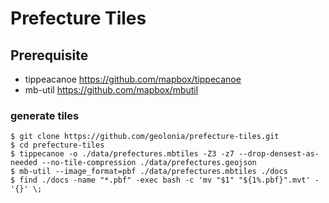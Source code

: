 # Prefecture Tiles

## Prerequisite

- tippeacanoe https://github.com/mapbox/tippecanoe
- mb-util https://github.com/mapbox/mbutil

### generate tiles

```shell
$ git clone https://github.com/geolonia/prefecture-tiles.git
$ cd prefecture-tiles
$ tippecanoe -o ./data/prefectures.mbtiles -Z3 -z7 --drop-densest-as-needed --no-tile-compression ./data/prefectures.geojson
$ mb-util --image_format=pbf ./data/prefectures.mbtiles ./docs
$ find ./docs -name "*.pbf" -exec bash -c 'mv "$1" "${1%.pbf}".mvt' - '{}' \;
```
